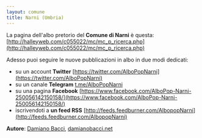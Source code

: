 ```yaml
---
layout: comune
title: Narni (Umbria)
---
```


La pagina dell'albo pretorio del **Comune di Narni** è questa: [http://halleyweb.com/c055022/mc/mc_p_ricerca.php](http://halleyweb.com/c055022/mc/mc_p_ricerca.php)

Adesso puoi seguire le nuove pubblicazioni in albo in due modi dedicati:

* su un account **Twitter** [https://twitter.com/AlboPopNarni](https://twitter.com/AlboPopNarni)
* su un canale **Telegram** [t.me/AlboPopNarni](t.me/AlboPopNarni)
* su una pagina **Facebook** [https://www.facebook.com/AlboPop-Narni-250056142150158/](https://www.facebook.com/AlboPop-Narni-250056142150158/)
* iscrivendoti a **un feed RSS** [http://feeds.feedburner.com/AlbopopNarni](http://feeds.feedburner.com/AlbopopNarni)

**Autore**: [Damiano Bacci](https://twitter.com/DamianoBacci), [damianobacci.net](http://www.damianobacci.net)
